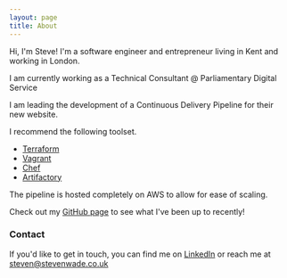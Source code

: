 ```yaml
---
layout: page
title: About
---
```


Hi, I'm Steve! I'm a software engineer and entrepreneur living in Kent and working in London.

I am currently working as a Technical Consultant @ Parliamentary Digital Service

I am leading the development of a Continuous Delivery Pipeline for their new website.

I recommend the following toolset.

* [Terraform](https://www.terraform.io/)
* [Vagrant](https://www.vagrantup.com/)
* [Chef](https://www.chef.io/chef)
* [Artifactory](https://www.jfrog.com/artifactory/)

The pipeline is hosted completely on AWS to allow for ease of scaling.

Check out my [GitHub page](https://github.com/swade1987) to see what I've been up to recently!

### Contact

If you'd like to get in touch, you can find me on [LinkedIn](http://uk.linkedin.com/in/stevendavidwade/) or reach me at steven@stevenwade.co.uk
